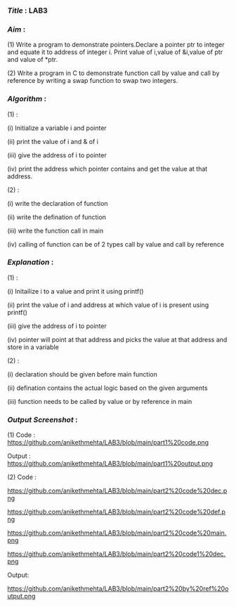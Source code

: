 ### ***Title*** : LAB3
### ***Aim*** : 

(1) Write a program to demonstrate pointers.Declare a pointer ptr to integer and equate it to address of integer i. Print value of i,value of &i,value of ptr and value of *ptr.

(2) Write a program in C to demonstrate function call by value and call by reference by writing a swap function to swap two integers.

### ***Algorithm*** :

(1) :

   (i) Initialize a variable i and pointer
   
   (ii) print the value of i and & of i
   
   (iii) give the address of i to pointer
   
   (iv) print the address which pointer contains and get the value at that address.

(2) : 

   (i) write the declaration of function
   
   (ii) write the defination of function

   (iii) write the function call in main

   (iv) calling of function can be of 2 types call by value and call by reference

### ***Explanation*** :

(1) : 

   (i) Initailize i to a value and print it using printf()

   (ii) print the value of i and address at which value of i is present using printf()

   (iii) give the address of i to pointer

   (iv) pointer will point at that address and picks the value at that address and store in a variable

(2) :

   (i) declaration should be given before main function 

   (ii) defination contains the actual logic based on the given arguments

   (iii) function needs to be called by value or by reference in main 

### ***Output Screenshot*** :

(1) Code : https://github.com/anikethmehta/LAB3/blob/main/part1%20code.png
    
   Output : https://github.com/anikethmehta/LAB3/blob/main/part1%20output.png

(2) Code : 
   
   https://github.com/anikethmehta/LAB3/blob/main/part2%20code%20dec.png

   https://github.com/anikethmehta/LAB3/blob/main/part2%20code%20def.png

   https://github.com/anikethmehta/LAB3/blob/main/part2%20code%20main.png

   https://github.com/anikethmehta/LAB3/blob/main/part2%20code1%20dec.png

   Output: 

   https://github.com/anikethmehta/LAB3/blob/main/part2%20by%20ref%20output.png

    
    
